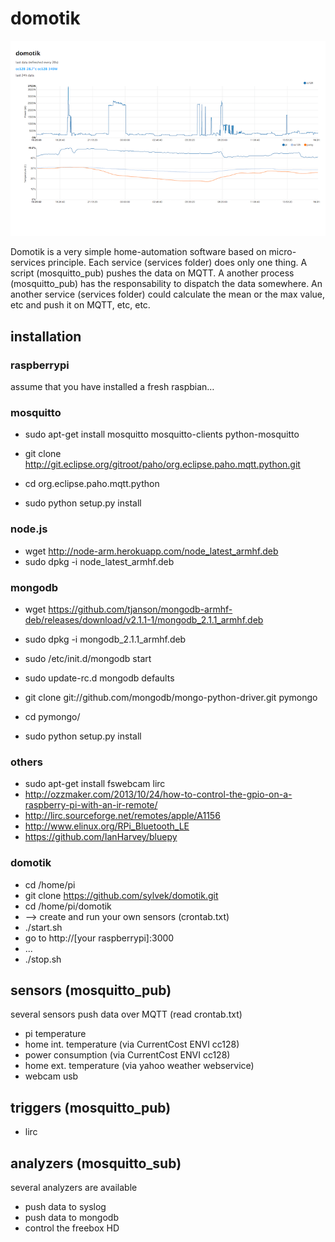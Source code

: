 # domotik

![screenshot](extras/screenshot.png)

Domotik is a very simple home-automation software based on micro-services principle.
Each service (services folder) does only one thing. A script (mosquitto_pub) pushes the data on MQTT.
A another process (mosquitto_pub) has the responsability to dispatch the data somewhere.
An another service (services folder) could calculate the mean or the max value, etc and push it on MQTT, etc, etc.

## installation
### raspberrypi
assume that you have installed a fresh raspbian…

### mosquitto
- sudo apt-get install mosquitto mosquitto-clients python-mosquitto

- git clone http://git.eclipse.org/gitroot/paho/org.eclipse.paho.mqtt.python.git
- cd org.eclipse.paho.mqtt.python
- sudo python setup.py install

### node.js
- wget http://node-arm.herokuapp.com/node_latest_armhf.deb
- sudo dpkg -i node_latest_armhf.deb

### mongodb
- wget https://github.com/tjanson/mongodb-armhf-deb/releases/download/v2.1.1-1/mongodb_2.1.1_armhf.deb
- sudo dpkg -i mongodb_2.1.1_armhf.deb
- sudo /etc/init.d/mongodb start
- sudo update-rc.d mongodb defaults

- git clone git://github.com/mongodb/mongo-python-driver.git pymongo
- cd pymongo/
- sudo python setup.py install

### others
- sudo apt-get install fswebcam lirc
- http://ozzmaker.com/2013/10/24/how-to-control-the-gpio-on-a-raspberry-pi-with-an-ir-remote/
- http://lirc.sourceforge.net/remotes/apple/A1156
- http://www.elinux.org/RPi_Bluetooth_LE
- https://github.com/IanHarvey/bluepy

### domotik
- cd /home/pi
- git clone https://github.com/sylvek/domotik.git
- cd /home/pi/domotik
- --> create and run your own sensors (crontab.txt)
- ./start.sh
- go to http://[your raspberrypi]:3000
- ...
- ./stop.sh

## sensors (mosquitto_pub)
several sensors push data over MQTT (read crontab.txt)
- pi temperature
- home int. temperature (via CurrentCost ENVI cc128)
- power consumption (via CurrentCost ENVI cc128)
- home ext. temperature (via yahoo weather webservice)
- webcam usb

## triggers (mosquitto_pub)
- lirc

## analyzers (mosquitto_sub)
several analyzers are available
- push data to syslog
- push data to mongodb
- control the freebox HD
